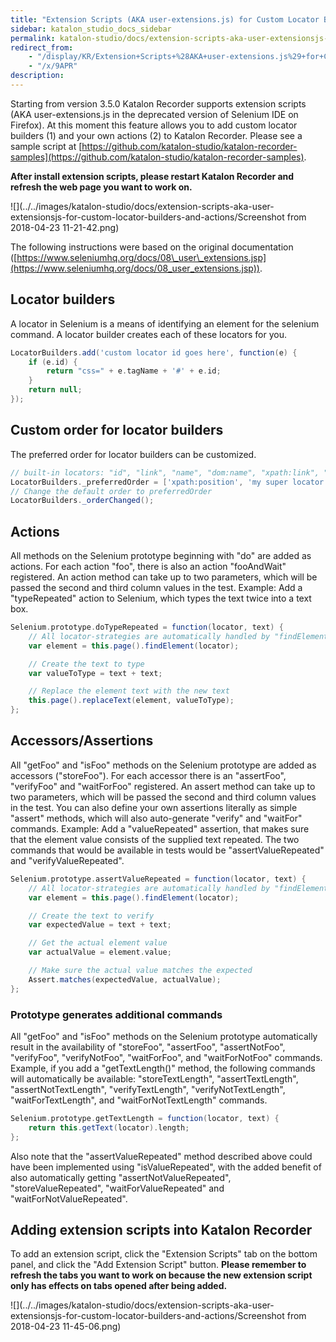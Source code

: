 ```yaml
---
title: "Extension Scripts (AKA user-extensions.js) for Custom Locator Builders and Actions" 
sidebar: katalon_studio_docs_sidebar
permalink: katalon-studio/docs/extension-scripts-aka-user-extensionsjs-for-custom-locator-builders-and-actions.html 
redirect_from:
    - "/display/KR/Extension+Scripts+%28AKA+user-extensions.js%29+for+Custom+Locator+Builders+and+Actions"
    - "/x/9APR"
description: 
---
```

Starting from version 3.5.0 Katalon Recorder supports extension scripts (AKA user-extensions.js in the deprecated version of Selenium IDE on Firefox). At this moment this feature allows you to add custom locator builders (1) and your own actions (2) to Katalon Recorder. Please see a sample script at [https://github.com/katalon-studio/katalon-recorder-samples](https://github.com/katalon-studio/katalon-recorder-samples).

**After install extension scripts, please restart Katalon Recorder and refresh the web page you want to work on.**

![](../../images/katalon-studio/docs/extension-scripts-aka-user-extensionsjs-for-custom-locator-builders-and-actions/Screenshot from 2018-04-23 11-21-42.png)

The following instructions were based on the original documentation ([https://www.seleniumhq.org/docs/08\_user\_extensions.jsp](https://www.seleniumhq.org/docs/08_user_extensions.jsp)).

Locator builders
----------------

A locator in Selenium is a means of identifying an element for the selenium command. A locator builder creates each of these locators for you.

```groovy
LocatorBuilders.add('custom locator id goes here', function(e) {
    if (e.id) {
        return "css=" + e.tagName + '#' + e.id;
    }
    return null;
});
```

Custom order for locator builders
---------------------------------

The preferred order for locator builders can be customized.

```groovy
// built-in locators: "id", "link", "name", "dom:name", "xpath:link", "xpath:img", "xpath:attributes", "xpath:idRelative", "xpath:href", "dom:index", "xpath:position", "css"
LocatorBuilders._preferredOrder = ['xpath:position', 'my super locator'];
// Change the default order to preferredOrder
LocatorBuilders._orderChanged();
```

Actions
-------

All methods on the Selenium prototype beginning with "do" are added as actions. For each action "foo", there is also an action "fooAndWait" registered. An action method can take up to two parameters, which will be passed the second and third column values in the test. Example: Add a "typeRepeated" action to Selenium, which types the text twice into a text box.

```groovy
Selenium.prototype.doTypeRepeated = function(locator, text) {
    // All locator-strategies are automatically handled by "findElement"
    var element = this.page().findElement(locator);

    // Create the text to type
    var valueToType = text + text;

    // Replace the element text with the new text
    this.page().replaceText(element, valueToType);
};
```

Accessors/Assertions
--------------------

All "getFoo" and "isFoo" methods on the Selenium prototype are added as accessors ("storeFoo"). For each accessor there is an "assertFoo", "verifyFoo" and "waitForFoo" registered. An assert method can take up to two parameters, which will be passed the second and third column values in the test. You can also define your own assertions literally as simple "assert" methods, which will also auto-generate "verify" and "waitFor" commands. Example: Add a "valueRepeated" assertion, that makes sure that the element value consists of the supplied text repeated. The two commands that would be available in tests would be "assertValueRepeated" and "verifyValueRepeated".

```groovy
Selenium.prototype.assertValueRepeated = function(locator, text) {
    // All locator-strategies are automatically handled by "findElement"
    var element = this.page().findElement(locator);

    // Create the text to verify
    var expectedValue = text + text;

    // Get the actual element value
    var actualValue = element.value;

    // Make sure the actual value matches the expected
    Assert.matches(expectedValue, actualValue);
};
```

### Prototype generates additional commands

All "getFoo" and "isFoo" methods on the Selenium prototype automatically result in the availability of "storeFoo", "assertFoo", "assertNotFoo", "verifyFoo", "verifyNotFoo", "waitForFoo", and "waitForNotFoo" commands. Example, if you add a "getTextLength()" method, the following commands will automatically be available: "storeTextLength", "assertTextLength", "assertNotTextLength", "verifyTextLength", "verifyNotTextLength", "waitForTextLength", and "waitForNotTextLength" commands.

```groovy
Selenium.prototype.getTextLength = function(locator, text) {
    return this.getText(locator).length;
};
```

Also note that the "assertValueRepeated" method described above could have been implemented using "isValueRepeated", with the added benefit of also automatically getting "assertNotValueRepeated", "storeValueRepeated", "waitForValueRepeated" and "waitForNotValueRepeated".

Adding extension scripts into Katalon Recorder
----------------------------------------------

To add an extension script, click the "Extension Scripts" tab on the bottom panel, and click the "Add Extension Script" button. **Please remember to refresh the tabs you want to work on because the new extension script only has effects on tabs opened after being added.**

![](../../images/katalon-studio/docs/extension-scripts-aka-user-extensionsjs-for-custom-locator-builders-and-actions/Screenshot from 2018-04-23 11-45-06.png)
